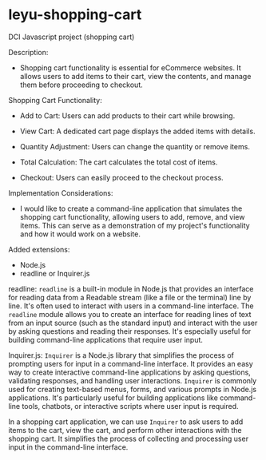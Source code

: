 # leyu-shopping-cart
DCI Javascript project (shopping cart)


Description: 
- Shopping cart functionality is essential for eCommerce websites.
  It allows users to add items to their cart, view the contents, and manage them before proceeding to checkout.

  
Shopping Cart Functionality:
- Add to Cart:
  Users can add products to their cart while browsing.
  
- View Cart:
  A dedicated cart page displays the added items with details.
  
- Quantity Adjustment:
  Users can change the quantity or remove items.
  
- Total Calculation:
  The cart calculates the total cost of items.
  
- Checkout:
  Users can easily proceed to the checkout process.


Implementation Considerations: 
- I would like to create a command-line application that simulates the shopping cart functionality,
  allowing users to add, remove, and view items. This can serve as a demonstration of my project's functionality and how it would work on a website.



Added extensions: 
- Node.js
- readline or Inquirer.js

readline:
  `readline` is a built-in module in Node.js that provides an interface for reading data from a Readable stream (like a file or the terminal) line by line. 
  It's often used to interact with users in a command-line interface.
  The `readline` module allows you to create an interface for reading lines of text from an input source (such as the standard input) and interact with the user by asking questions and reading their responses. 
  It's especially useful for building command-line applications that require user input.

Inquirer.js:
  `Inquirer` is a Node.js library that simplifies the process of prompting users for input in a command-line interface. 
  It provides an easy way to create interactive command-line applications by asking questions, validating responses, and handling user interactions.
  `Inquirer` is commonly used for creating text-based menus, forms, and various prompts in Node.js applications. 
  It's particularly useful for building applications like command-line tools, chatbots, or interactive scripts where user input is required.

  In a shopping cart application, we can use `Inquirer` to ask users to add items to the cart, view the cart, and perform other interactions with the shopping cart. 
  It simplifies the process of collecting and processing user input in the command-line interface.



